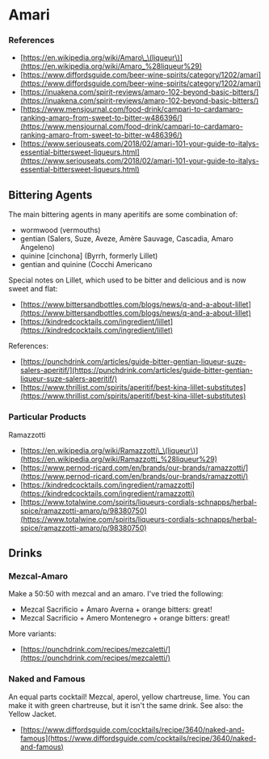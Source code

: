 # Amari

### References

* [https://en.wikipedia.org/wiki/Amaro\_\(liqueur\)](https://en.wikipedia.org/wiki/Amaro_%28liqueur%29)
* [https://www.diffordsguide.com/beer-wine-spirits/category/1202/amari](https://www.diffordsguide.com/beer-wine-spirits/category/1202/amari)
* [https://inuakena.com/spirit-reviews/amaro-102-beyond-basic-bitters/](https://inuakena.com/spirit-reviews/amaro-102-beyond-basic-bitters/)
* [https://www.mensjournal.com/food-drink/campari-to-cardamaro-ranking-amaro-from-sweet-to-bitter-w486396/](https://www.mensjournal.com/food-drink/campari-to-cardamaro-ranking-amaro-from-sweet-to-bitter-w486396/)
* [https://www.seriouseats.com/2018/02/amari-101-your-guide-to-italys-essential-bittersweet-liqueurs.html](https://www.seriouseats.com/2018/02/amari-101-your-guide-to-italys-essential-bittersweet-liqueurs.html)

## Bittering Agents

The main bittering agents in many aperitifs are some combination of:

* wormwood \(vermouths\)
* gentian \(Salers, Suze, Aveze, Amère Sauvage, Cascadia, Amaro Angeleno\)
* quinine \[cinchona\] \(Byrrh, formerly Lillet\)
* gentian and quinine \(Cocchi Americano

Special notes on Lillet, which used to be bitter and delicious and is now sweet and flat:

* [https://www.bittersandbottles.com/blogs/news/q-and-a-about-lillet](https://www.bittersandbottles.com/blogs/news/q-and-a-about-lillet)
* [https://kindredcocktails.com/ingredient/lillet](https://kindredcocktails.com/ingredient/lillet)

References:

* [https://punchdrink.com/articles/guide-bitter-gentian-liqueur-suze-salers-aperitif/](https://punchdrink.com/articles/guide-bitter-gentian-liqueur-suze-salers-aperitif/)
* [https://www.thrillist.com/spirits/aperitif/best-kina-lillet-substitutes](https://www.thrillist.com/spirits/aperitif/best-kina-lillet-substitutes)

### Particular Products

Ramazzotti

* [https://en.wikipedia.org/wiki/Ramazzotti\_\(liqueur\)](https://en.wikipedia.org/wiki/Ramazzotti_%28liqueur%29)
* [https://www.pernod-ricard.com/en/brands/our-brands/ramazzotti/](https://www.pernod-ricard.com/en/brands/our-brands/ramazzotti/)
* [https://kindredcocktails.com/ingredient/ramazzotti](https://kindredcocktails.com/ingredient/ramazzotti)
* [https://www.totalwine.com/spirits/liqueurs-cordials-schnapps/herbal-spice/ramazzotti-amaro/p/98380750](https://www.totalwine.com/spirits/liqueurs-cordials-schnapps/herbal-spice/ramazzotti-amaro/p/98380750)

## Drinks

### Mezcal-Amaro

Make a 50:50 with mezcal and an amaro.  I've tried the following:

* Mezcal Sacrificio + Amaro Averna + orange bitters: great!
* Mezcal Sacrificio + Amero Montenegro + orange bitters: great!

More variants:

* [https://punchdrink.com/recipes/mezcaletti/](https://punchdrink.com/recipes/mezcaletti/)

### Naked and Famous

An equal parts cocktail!  Mezcal, aperol, yellow chartreuse, lime.  You can make it with green chartreuse, but it isn't the same drink.  See also: the Yellow Jacket.

* [https://www.diffordsguide.com/cocktails/recipe/3640/naked-and-famous](https://www.diffordsguide.com/cocktails/recipe/3640/naked-and-famous)









